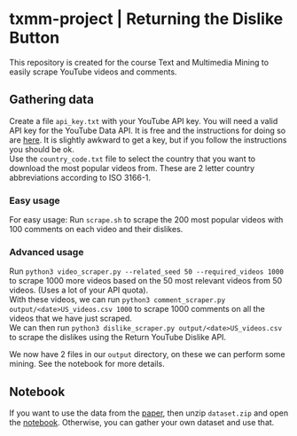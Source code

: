 # txmm-project | Returning the Dislike Button
This repository is created for the course Text and Multimedia Mining to easily scrape YouTube videos and comments.
## Gathering data
Create a file `api_key.txt` with your YouTube API key. You will need a valid API key for the YouTube Data API. It is free and the instructions for doing so are [here](https://developers.google.com/youtube/registering_an_application). It is slightly awkward to get a key, but if you follow the instructions you should be ok. \
Use the `country_code.txt` file to select the country that you want to download the most popular videos from. These are 2 letter country abbreviations according to ISO 3166-1.

### Easy usage
For easy usage: Run `scrape.sh` to scrape the 200 most popular videos with 100 comments on each video and their dislikes.

### Advanced usage
Run `python3 video_scraper.py --related_seed 50 --required_videos 1000` to scrape 1000 more videos based on the 50 most relevant videos from 50 videos. (Uses a lot of your API quota). \
With these videos, we can run `python3 comment_scraper.py output/<date>US_videos.csv 1000` to scrape 1000 comments on all the videos that we have just scraped. \
We can then run `python3 dislike_scraper.py output/<date>US_videos.csv` to scrape the dislikes using the Return YouTube Dislike API.

We now have 2 files in our `output` directory, on these we can perform some mining. See the notebook for more details.

## Notebook
If you want to use the data from the [paper](Returning_the_dislike_button.pdf), then unzip `dataset.zip` and open the [notebook](notebook.ipynb). Otherwise, you can gather your own dataset and use that.